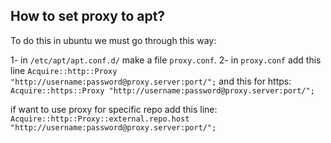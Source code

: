 ## How to set proxy to apt?

To do this in ubuntu we must go through this way:

1- in `/etc/apt/apt.conf.d/` make a file `proxy.conf`.
2- in `proxy.conf` add this line 
`Acquire::http::Proxy "http://username:password@proxy.server:port/";` and this for https:
`Acquire::https::Proxy "http://username:password@proxy.server:port/";`

if want to use proxy for specific repo add this line:
`Acquire::http::Proxy::external.repo.host "http://username:password@proxy.server:port/";`
